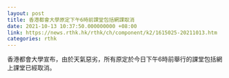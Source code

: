 ```yaml
---
layout: post
title: 香港都會大學原定下午6時前課堂包括網課取消
date: 2021-10-13 10:37:50.000000000 +08:00
link: https://news.rthk.hk/rthk/ch/component/k2/1615025-20211013.htm
categories: rthk
---
```


香港都會大學宣布，由於天氣惡劣，所有原定於今日下午6時前舉行的課堂包括網上課堂已經取消。
